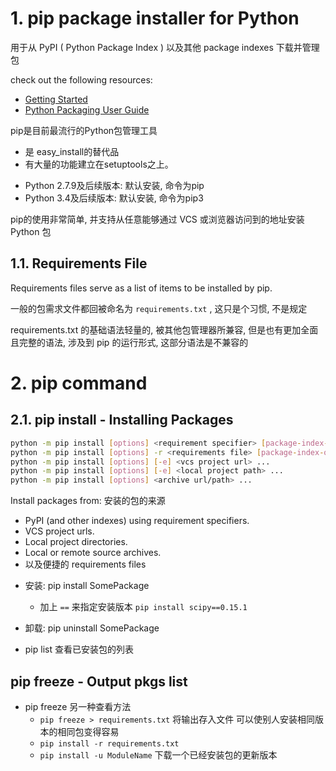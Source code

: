 # 1. pip    package installer for Python
 
用于从 PyPI ( Python Package Index ) 以及其他 package indexes 下载并管理包

check out the following resources:
* [Getting Started](https://pip.pypa.io/en/stable/getting-started/)
* [Python Packaging User Guide](https://packaging.python.org/)


pip是目前最流行的Python包管理工具
* 是 easy_install的替代品
* 有大量的功能建立在setuptools之上。  

- Python 2.7.9及后续版本: 默认安装, 命令为pip
- Python 3.4及后续版本: 默认安装, 命令为pip3

pip的使用非常简单, 并支持从任意能够通过 VCS 或浏览器访问到的地址安装 Python 包  

## 1.1. Requirements File

Requirements files serve as a list of items to be installed by pip.

一般的包需求文件都回被命名为 `requirements.txt` , 这只是个习惯, 不是规定  

requirements.txt 的基础语法轻量的, 被其他包管理器所兼容, 但是也有更加全面且完整的语法, 涉及到 pip 的运行形式, 这部分语法是不兼容的



# 2. pip command


## 2.1. pip install - Installing Packages

```sh
python -m pip install [options] <requirement specifier> [package-index-options] ...
python -m pip install [options] -r <requirements file> [package-index-options] ...
python -m pip install [options] [-e] <vcs project url> ...
python -m pip install [options] [-e] <local project path> ...
python -m pip install [options] <archive url/path> ...
```

Install packages from: 安装的包的来源
* PyPI (and other indexes) using requirement specifiers.
* VCS project urls.
* Local project directories.
* Local or remote source archives.
* 以及便捷的 requirements files  




- 安装:  pip install SomePackage
  - 加上 `==` 来指定安装版本 `pip install scipy==0.15.1`
- 卸载:  pip uninstall SomePackage

- pip list 查看已安装包的列表

## pip freeze - Output pkgs list


- pip freeze 另一种查看方法
  - `pip freeze > requirements.txt` 将输出存入文件 可以使别人安装相同版本的相同包变得容易
  - `pip install -r requirements.txt`
  - `pip install -u ModuleName` 下载一个已经安装包的更新版本  

